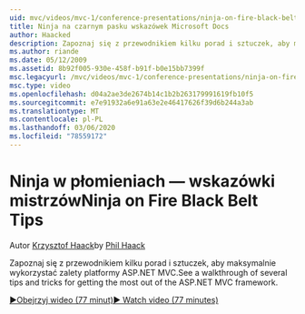 ```yaml
---
uid: mvc/videos/mvc-1/conference-presentations/ninja-on-fire-black-belt-tips
title: Ninja na czarnym pasku wskazówek Microsoft Docs
author: Haacked
description: Zapoznaj się z przewodnikiem kilku porad i sztuczek, aby maksymalnie wykorzystać zalety platformy ASP.NET MVC.
ms.author: riande
ms.date: 05/12/2009
ms.assetid: 8b92f005-930e-458f-b91f-b0e15bb7399f
msc.legacyurl: /mvc/videos/mvc-1/conference-presentations/ninja-on-fire-black-belt-tips
msc.type: video
ms.openlocfilehash: d04a2ae3de2674b14c1b2b263179991619fb10f5
ms.sourcegitcommit: e7e91932a6e91a63e2e46417626f39d6b244a3ab
ms.translationtype: MT
ms.contentlocale: pl-PL
ms.lasthandoff: 03/06/2020
ms.locfileid: "78559172"
---
```

# <a name="ninja-on-fire-black-belt-tips"></a><span data-ttu-id="04b5e-103">Ninja w płomieniach — wskazówki mistrzów</span><span class="sxs-lookup"><span data-stu-id="04b5e-103">Ninja on Fire Black Belt Tips</span></span>

<span data-ttu-id="04b5e-104">Autor [Krzysztof Haack](https://github.com/Haacked)</span><span class="sxs-lookup"><span data-stu-id="04b5e-104">by [Phil Haack](https://github.com/Haacked)</span></span>

<span data-ttu-id="04b5e-105">Zapoznaj się z przewodnikiem kilku porad i sztuczek, aby maksymalnie wykorzystać zalety platformy ASP.NET MVC.</span><span class="sxs-lookup"><span data-stu-id="04b5e-105">See a walkthrough of several tips and tricks for getting the most out of the ASP.NET MVC framework.</span></span>

[<span data-ttu-id="04b5e-106">&#9654;Obejrzyj wideo (77 minut)</span><span class="sxs-lookup"><span data-stu-id="04b5e-106">&#9654; Watch video (77 minutes)</span></span>](https://channel9.msdn.com/Blogs/ASP-NET-Site-Videos/ninja-on-fire-black-belt-tips)
